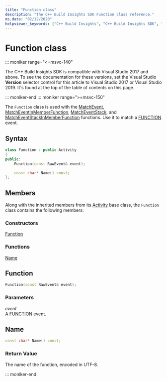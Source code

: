 ```yaml
---
title: "Function class"
description: "The C++ Build Insights SDK Function class reference."
ms.date: "02/12/2020"
helpviewer_keywords: ["C++ Build Insights", "C++ Build Insights SDK", "Function", "throughput analysis", "build time analysis", "vcperf.exe"]
---
```

# Function class

::: moniker range="<=msvc-140"

The C++ Build Insights SDK is compatible with Visual Studio 2017 and above. To see the documentation for these versions, set the Visual Studio **Version** selector control for this article to Visual Studio 2017 or Visual Studio 2019. It's found at the top of the table of contents on this page.

::: moniker-end
::: moniker range=">=msvc-150"

The `Function` class is used with the [MatchEvent](../functions/match-event.md), [MatchEventInMemberFunction](../functions/match-event-in-member-function.md), [MatchEventStack](../functions/match-event-stack.md), and [MatchEventStackInMemberFunction](../functions/match-event-stack-in-member-function.md) functions. Use it to match a [FUNCTION](../event-table.md#function) event.

## Syntax

```cpp
class Function : public Activity
{
public:
    Function(const RawEvent& event);

    const char* Name() const;
};
```

## Members

Along with the inherited members from its [Activity](activity.md) base class, the `Function` class contains the following members:

### Constructors

[Function](#function)

### Functions

[Name](#name)

## <a name="function"></a> Function

```cpp
Function(const RawEvent& event);
```

### Parameters

*event*\
A [FUNCTION](../event-table.md#function) event.

## <a name="name"></a> Name

```cpp
const char* Name() const;
```

### Return Value

The name of the function, encoded in UTF-8.

::: moniker-end
